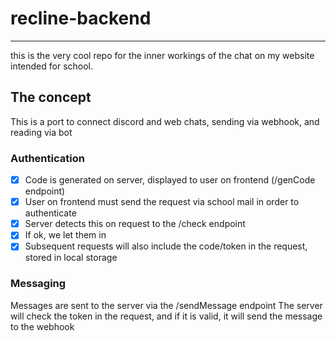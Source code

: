 # recline-backend

---

this is the very cool repo for the inner workings of the chat on my website intended for school.

## The concept

This is a port to connect discord and web chats, sending via webhook, and reading via bot

### Authentication

- [x] Code is generated on server, displayed to user on frontend (/genCode endpoint)
- [x] User on frontend must send the request via school mail in order to authenticate
- [x] Server detects this on request to the /check endpoint
- [x] If ok, we let them in
- [x] Subsequent requests will also include the code/token in the request, stored in local storage

### Messaging

Messages are sent to the server via the /sendMessage endpoint
The server will check the token in the request, and if it is valid, it will send the message to the webhook
